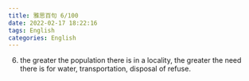 ```yaml
---
title: 雅思百句 6/100
date: 2022-02-17 18:22:16
tags: English
categories: English
---
```


6. the greater the population there is in a locality, the greater the need there is for water, transportation, disposal of refuse.
